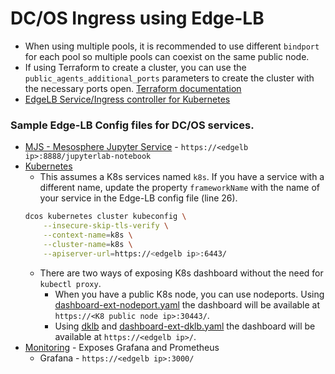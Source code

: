 # DC/OS Ingress using Edge-LB

- When using multiple pools, it is recommended to use different `bindport` for each pool so multiple pools can coexist on the same public node.
- If using Terraform to create a cluster, you can use the `public_agents_additional_ports` parameters to create the cluster with the necessary ports open. [Terraform documentation](https://registry.terraform.io/modules/dcos-terraform/dcos/aws/0.1.7?tab=inputs)
- [EdgeLB Service/Ingress controller for Kubernetes](https://github.com/mesosphere/dklb)


### Sample Edge-LB Config files for DC/OS services.

- [MJS - Mesosphere Jupyter Service](jupyterlab-edgelb.json) - `https://<edgelb ip>:8888/jupyterlab-notebook`
- [Kubernetes](k8s-edgelb.json)
  - This assumes a K8s services named `k8s`.  If you have a service with a different name, update the property `frameworkName` with the name of your service in the Edge-LB config file (line 26).
   ```bash
   dcos kubernetes cluster kubeconfig \
       --insecure-skip-tls-verify \
       --context-name=k8s \
       --cluster-name=k8s \
       --apiserver-url=https://<edgelb ip>:6443/
   ```
  - There are two ways of exposing K8s dashboard without the need for `kubectl proxy`.
    - When you have a public K8s node, you can use nodeports.  Using [dashboard-ext-nodeport.yaml](dashboard-ext-nodeport.yaml) the dashboard will be available at `https://<K8 public node ip>:30443/`.
    - Using [dklb](https://github.com/mesosphere/dklb) and  [dashboard-ext-dklb.yaml](dashboard-ext-dklb.yaml) the dashboard will be available at `https://<edgelb ip>/`.
- [Monitoring](monitoring-edgelb.json) - Exposes Grafana and Prometheus
  - Grafana - `https://<edgelb ip>:3000/`

